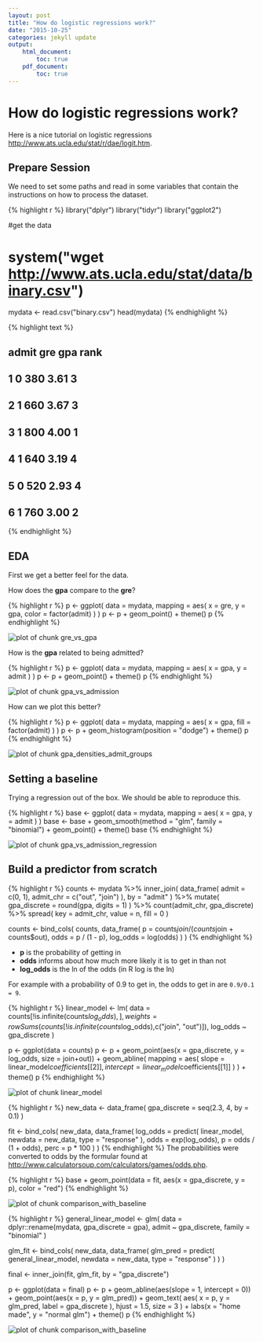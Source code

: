 ```yaml
---
layout: post
title: "How do logistic regressions work?"
date: "2015-10-25"
categories: jekyll update
output:
    html_document:
        toc: true
    pdf_document:
        toc: true
---
```




# How do logistic regressions work?

Here is a nice tutorial on logistic regressions http://www.ats.ucla.edu/stat/r/dae/logit.htm.



## Prepare Session

We need to set some paths and read in some variables that contain the instructions on how to process the dataset.


{% highlight r %}
library("dplyr")
library("tidyr")
library("ggplot2")

#get the data
# system("wget http://www.ats.ucla.edu/stat/data/binary.csv")
mydata <- read.csv("binary.csv")
head(mydata)
{% endhighlight %}



{% highlight text %}
##   admit gre  gpa rank
## 1     0 380 3.61    3
## 2     1 660 3.67    3
## 3     1 800 4.00    1
## 4     1 640 3.19    4
## 5     0 520 2.93    4
## 6     1 760 3.00    2
{% endhighlight %}

## EDA

First we get a better feel for the data.

How does the **gpa** compare to the **gre**?


{% highlight r %}
p <- ggplot(
    data = mydata,
    mapping = aes(
        x = gre,
        y = gpa,
        color = factor(admit)
    )
)
p <- p +
    geom_point() +
    theme()
p
{% endhighlight %}

![plot of chunk gre_vs_gpa](https://dl.dropboxusercontent.com/u/6337901/jekyll/2015-10-24-gre/gre_vs_gpa-1.png) 

How is the **gpa** related to being admitted?


{% highlight r %}
p <- ggplot(
    data = mydata,
    mapping = aes(
        x = gpa,
        y = admit
    )
)
p <- p +
    geom_point() +
    theme()
p
{% endhighlight %}

![plot of chunk gpa_vs_admission](https://dl.dropboxusercontent.com/u/6337901/jekyll/2015-10-24-gre/gpa_vs_admission-1.png) 

How can we plot this better?


{% highlight r %}
p <- ggplot(
    data = mydata,
    mapping = aes(
        x = gpa,
        fill = factor(admit)
    )
)
p <- p +
    geom_histogram(position = "dodge") +
    theme()
p
{% endhighlight %}

![plot of chunk gpa_densities_admit_groups](https://dl.dropboxusercontent.com/u/6337901/jekyll/2015-10-24-gre/gpa_densities_admit_groups-1.png) 

## Setting a baseline

Trying a regression out of the box. We should be able to reproduce this.


{% highlight r %}
base <- ggplot(
    data = mydata,
    mapping = aes(
        x = gpa,
        y = admit
    )
)
base <- base +
    geom_smooth(method = "glm", family = "binomial") +
    geom_point() +
    theme()
base
{% endhighlight %}

![plot of chunk gpa_vs_admission_regression](https://dl.dropboxusercontent.com/u/6337901/jekyll/2015-10-24-gre/gpa_vs_admission_regression-1.png) 

## Build a predictor from scratch



{% highlight r %}
counts <- mydata %>%
    inner_join(
        data_frame(
            admit = c(0, 1),
            admit_chr = c("out", "join")
        ),
        by = "admit"
    ) %>%
    mutate(
        gpa_discrete = round(gpa, digits = 1)
    ) %>%
    count(admit_chr, gpa_discrete) %>%
    spread(
        key = admit_chr,
        value = n,
        fill = 0
    )

counts <- bind_cols(
    counts,
    data_frame(
        p = counts$join / (counts$join + counts$out),
        odds = p / (1 - p),
        log_odds = log(odds)
    )
)
{% endhighlight %}

- **p** is the probability of getting in
- **odds** informs about how much more likely it is to get in than not
- **log_odds** is the ln of the odds (in R log is the ln)

For example with a probability of 0.9 to get in, the odds to get in are `0.9/0.1 = 9`.



{% highlight r %}
linear_model <- lm(
    data = counts[!is.infinite(counts$log_odds),],
    weights = rowSums(counts[!is.infinite(counts$log_odds),c("join", "out")]),
    log_odds ~ gpa_discrete
)

p <- ggplot(data = counts)
p <- p +
    geom_point(aes(x = gpa_discrete, y = log_odds, size = join+out)) +
    geom_abline(
        mapping = aes(
            slope = linear_model$coefficients[[2]],
            intercept = linear_model$coefficients[[1]]
        )
    ) +
    theme()
p
{% endhighlight %}

![plot of chunk linear_model](https://dl.dropboxusercontent.com/u/6337901/jekyll/2015-10-24-gre/linear_model-1.png) 


{% highlight r %}
new_data <- data_frame(
    gpa_discrete = seq(2.3, 4, by = 0.1)
)

fit <- bind_cols(
    new_data,
    data_frame(
        log_odds = predict(
            linear_model,
            newdata = new_data,
            type = "response"
        ),
        odds = exp(log_odds),
        p = odds / (1 + odds),
        perc = p * 100
    )
)
{% endhighlight %}
The probabilities were converted to odds by the formular found at http://www.calculatorsoup.com/calculators/games/odds.php.


{% highlight r %}
base + geom_point(data = fit, aes(x = gpa_discrete, y = p), color = "red")
{% endhighlight %}

![plot of chunk comparison_with_baseline](https://dl.dropboxusercontent.com/u/6337901/jekyll/2015-10-24-gre/comparison_with_baseline-1.png) 

{% highlight r %}
general_linear_model <- glm(
    data = dplyr::rename(mydata, gpa_discrete = gpa),
    admit ~ gpa_discrete,
    family = "binomial"
)


glm_fit <- bind_cols(
    new_data,
    data_frame(
        glm_pred = predict(
            general_linear_model,
            newdata = new_data,
            type = "response"
        )
    )
)

final <- inner_join(fit, glm_fit, by = "gpa_discrete")

p <- ggplot(data = final)
p <- p +
    geom_abline(aes(slope = 1, intercept = 0)) +
    geom_point(aes(x = p, y = glm_pred)) +
    geom_text(
        aes(
            x = p,
            y = glm_pred,
            label = gpa_discrete
        ),
        hjust = 1.5,
        size = 3
    ) +
    labs(x = "home made", y = "normal glm") +
    theme()
p
{% endhighlight %}

![plot of chunk comparison_with_baseline](https://dl.dropboxusercontent.com/u/6337901/jekyll/2015-10-24-gre/comparison_with_baseline-2.png) 


